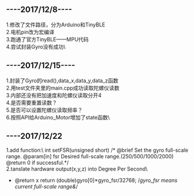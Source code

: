 ----2017/12/8----
-
1.修改了文件路径，分为Arduino和TinyBLE\
2.电机pin改为宏编译\
3.跑通了官方TinyBLE——MPU代码\
4.尝试封装Gyro没有成功\

----2017/12/15----
-
1.封装了Gyro的read(),data_x,data_y,data_z函数\
2.用test文件夹里的main.cpp成功读取陀螺仪读数\
3.内部还没有把加速度和陀螺仪读取分开4\
4.是否需要重置读数？\
5.是否可以设置陀螺仪读取频率？\
6.按照API给Arduino_Motor增加了state函数\

----2017/12/22
-
1.add function:\ 
  int setFSR(unsigned short)
 /*   @brief      Set the gyro full-scale range.
      @param[in]  fsr Desired full-scale range.(250/500/1000/2000)
      @return     0 if successful.*/\
2.tanslate hardware output(x,y,z) into Degree Per Second\
 * @return x  return (double)gyro[0]*gyro_fsr/32768;  /*gyro_fsr  means current full-scale range&*/

